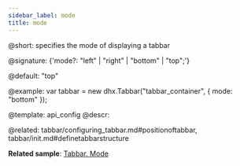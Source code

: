 ```yaml
---
sidebar_label: mode
title: mode
---   
```


@short: specifies the mode of displaying a tabbar

@signature: {'mode?: "left" | "right" | "bottom" | "top";'}

@default: "top"

@example: 
var tabbar = new dhx.Tabbar("tabbar_container", {
    mode: "bottom"
});

@template:	api_config
@descr: 

@related: tabbar/configuring_tabbar.md#positionoftabbar,
tabbar/init.md#definetabbarstructure

**Related sample**: [Tabbar. Mode](https://snippet.dhtmlx.com/xq6k0tts)
